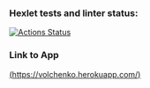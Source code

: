 ### Hexlet tests and linter status:
[![Actions Status](https://github.com/Sverxsro4nik/frontend-project-lvl4/workflows/hexlet-check/badge.svg)](https://github.com/Sverxsro4nik/frontend-project-lvl4/actions)

### Link to App
[(https://volchenko.herokuapp.com/)](https://volchenko.herokuapp.com/)